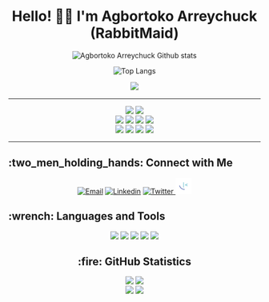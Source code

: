 <div align="center">
  <h1> Hello! 👋🏻 I'm Agbortoko Arreychuck (RabbitMaid) </h1>
 </div>

<div style="text-align: center;">

![Agbortoko Arreychuck Github stats](https://github-readme-stats.vercel.app/api?username=Agbortoko&show_icons=true&theme=radical)

![Top Langs](https://github-readme-stats.vercel.app/api/top-langs/?username=Agbortoko&layout=compact)

![](https://komarev.com/ghpvc/?username=Agbortoko&style=for-the-badge)
  
</div>

<hr>

<div align="center"><img src="https://komarev.com/ghpvc/?username=Agbortoko"> <img src="https://badges.strrl.dev/repos/Agbortoko"></div>

<div align="center"><img src="https://badges.strrl.dev/contributions/yearly/Agbortoko"> <img src="https://badges.strrl.dev/contributions/monthly/rashidshamloo"> <img src="https://badges.strrl.dev/contributions/weekly/Agbortoko"> <img src="https://badges.strrl.dev/contributions/daily/Agbortoko"></div>

<div align="center"><img src="https://badges.strrl.dev/commits/yearly/Agbortoko"> <img src="https://badges.strrl.dev/commits/monthly/Agbortoko"> <img src="https://badges.strrl.dev/commits/weekly/Agbortoko"> <img src="https://badges.strrl.dev/commits/daily/Agbortoko"></div>
<hr>



<h2>:two_men_holding_hands: Connect with Me</h2>
<div align="center"><a href="mailto:therabbitmaid@gmail.com"><img src="https://cdn.jsdelivr.net/gh/dmhendricks/signature-social-icons/icons/round-flat-filled/50px/mail.png" alt="Email" title="Email" width="32" height="32" /></a> <a href="[https://www.linkedin.com/in/rashid-shamloo/](https://twitter.com/agbortoko_arrey)"><img src="https://cdn.jsdelivr.net/gh/dmhendricks/signature-social-icons/icons/round-flat-filled/50px/linkedin.png" alt="Linkedin" title="Linkedin" width="32" height="32" /></a> <a href="https://twitter.com/agbortoko_arrey/"><img src="https://cdn.jsdelivr.net/gh/dmhendricks/signature-social-icons/icons/round-flat-filled/50px/twitter.png" alt="Twitter" title="Twitter" width="32" height="32" /> <a href="https://www.frontendmentor.io/profile/Agbortoko">
<img src="fem.png" alt="Frontendmentor" title="Frontendmentor" width="32" height="32" /></a></div>


<h2>:wrench: Languages and Tools</h3>
<div align="center"><img src="https://img.shields.io/badge/Visual%20Studio%20Code-0078d7.svg?style=for-the-badge&logo=visual-studio-code&logoColor=white"> <img src="https://img.shields.io/badge/html5-%23E34F26.svg?style=for-the-badge&logo=html5&logoColor=white"> <img src="https://img.shields.io/badge/css3-%231572B6.svg?style=for-the-badge&logo=css3&logoColor=white"> <img src="https://img.shields.io/badge/SASS-hotpink.svg?style=for-the-badge&logo=SASS&logoColor=white">  <img src="https://img.shields.io/badge/javascript-yellow.svg?style=for-the-badge&logo=javascript&logoColor=white">

<h2>:fire: GitHub Statistics</h2>

<div align="center"><a href="https://github.com/Agbortoko"><img height="300" src="https://github-profile-trophy.vercel.app/?username=Agbortoko&theme=onedark&margin-w=3&margin-h=3&no-frame=true&row=2&column=3"></a> <a href="https://github.com/Agbortoko"><img height="300" src="https://github-readme-stats.vercel.app/api/top-langs/?username=Agbortoko&theme=onedark&hide_border=true"></a></div>

<div align="center"><a href="https://github.com/Agbortoko"><img height="166" src="https://github-readme-stats.vercel.app/api?username=Agbortoko&show_icons=true&theme=onedark&hide_border=true"></a> <a href="https://github.com/Agbortoko"><img height="166" src="http://github-readme-streak-stats.herokuapp.com/?user=rashidshamloo&theme=onedark&hide_border=true"></a></div>
 
